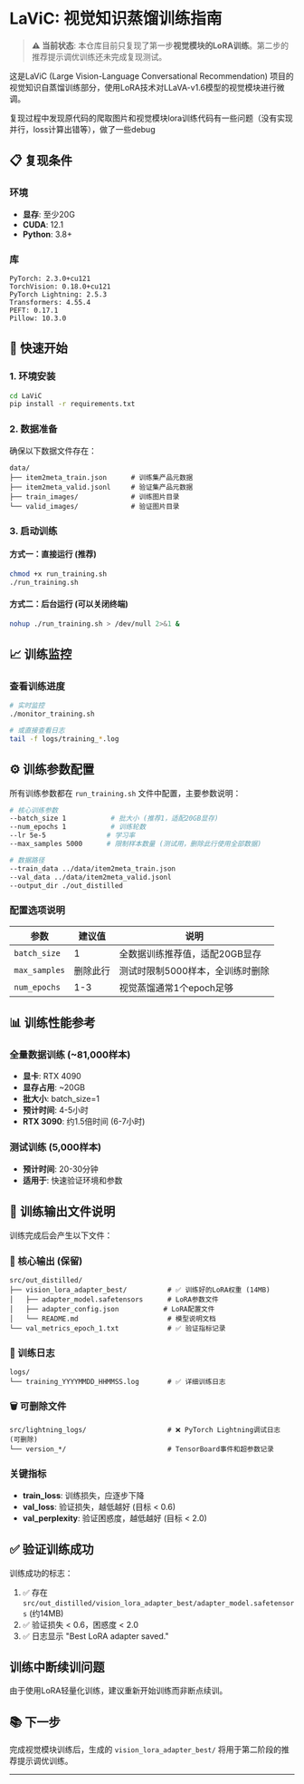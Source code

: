 # LaViC: 视觉知识蒸馏训练指南

> **⚠️ 当前状态**: 本仓库目前只复现了第一步**视觉模块的LoRA训练**。第二步的推荐提示调优训练还未完成复现测试。

这是LaViC (Large Vision-Language Conversational Recommendation) 项目的视觉知识自蒸馏训练部分，使用LoRA技术对LLaVA-v1.6模型的视觉模块进行微调。

复现过程中发现原代码的爬取图片和视觉模块lora训练代码有一些问题（没有实现并行，loss计算出错等），做了一些debug

## 📋 复现条件

### 环境
- **显存**: 至少20G 
- **CUDA**: 12.1
- **Python**: 3.8+

### 库
```
PyTorch: 2.3.0+cu121
TorchVision: 0.18.0+cu121  
PyTorch Lightning: 2.5.3
Transformers: 4.55.4
PEFT: 0.17.1
Pillow: 10.3.0
```

## 🚀 快速开始

### 1. 环境安装
```bash
cd LaViC
pip install -r requirements.txt
```

### 2. 数据准备
确保以下数据文件存在：
```
data/
├── item2meta_train.json      # 训练集产品元数据
├── item2meta_valid.jsonl     # 验证集产品元数据
├── train_images/             # 训练图片目录
└── valid_images/             # 验证图片目录
```

### 3. 启动训练

#### 方式一：直接运行 (推荐)
```bash
chmod +x run_training.sh
./run_training.sh
```

#### 方式二：后台运行 (可以关闭终端)
```bash
nohup ./run_training.sh > /dev/null 2>&1 &
```

## 📈 训练监控

### 查看训练进度
```bash
# 实时监控
./monitor_training.sh

# 或直接查看日志
tail -f logs/training_*.log
```

## ⚙️ 训练参数配置

所有训练参数都在 `run_training.sh` 文件中配置，主要参数说明：

```bash
# 核心训练参数
--batch_size 1           # 批大小 (推荐1，适配20GB显存)
--num_epochs 1           # 训练轮数
--lr 5e-5               # 学习率
--max_samples 5000      # 限制样本数量 (测试用，删除此行使用全部数据)

# 数据路径
--train_data ../data/item2meta_train.json
--val_data ../data/item2meta_valid.jsonl  
--output_dir ./out_distilled
```

### 配置选项说明

| 参数 | 建议值 | 说明 |
|------|--------|------|
| `batch_size` | 1 | 全数据训练推荐值，适配20GB显存 |
| `max_samples` | 删除此行 | 测试时限制5000样本，全训练时删除 |
| `num_epochs` | 1-3 | 视觉蒸馏通常1个epoch足够 |

## 📊 训练性能参考

### 全量数据训练 (~81,000样本)
- **显卡**: RTX 4090
- **显存占用**: ~20GB
- **批大小**: batch_size=1  
- **预计时间**: 4-5小时
- **RTX 3090**: 约1.5倍时间 (6-7小时)

### 测试训练 (5,000样本)
- **预计时间**: 20-30分钟
- **适用于**: 快速验证环境和参数

## 📁 训练输出文件说明

训练完成后会产生以下文件：

### 🎯 核心输出 (保留)
```
src/out_distilled/
├── vision_lora_adapter_best/          # ✅ 训练好的LoRA权重 (14MB)
│   ├── adapter_model.safetensors      # LoRA参数文件
│   ├── adapter_config.json           # LoRA配置文件  
│   └── README.md                      # 模型说明文档
└── val_metrics_epoch_1.txt            # ✅ 验证指标记录
```

### 📝 训练日志
```
logs/
└── training_YYYYMMDD_HHMMSS.log       # ✅ 详细训练日志
```

### 🗑️ 可删除文件
```
src/lightning_logs/                    # ❌ PyTorch Lightning调试日志 (可删除)
└── version_*/                         # TensorBoard事件和超参数记录
```



### 关键指标
- **train_loss**: 训练损失，应逐步下降
- **val_loss**: 验证损失，越低越好 (目标 < 0.6)
- **val_perplexity**: 验证困惑度，越低越好 (目标 < 2.0)

## ✅ 验证训练成功

训练成功的标志：
1. ✅ 存在 `src/out_distilled/vision_lora_adapter_best/adapter_model.safetensors` (约14MB)
2. ✅ 验证损失 < 0.6，困惑度 < 2.0
3. ✅ 日志显示 "Best LoRA adapter saved."



## 训练中断续训问题
由于使用LoRA轻量化训练，建议重新开始训练而非断点续训。

## 📚 下一步

完成视觉模块训练后，生成的 `vision_lora_adapter_best/` 将用于第二阶段的推荐提示调优训练。

---

